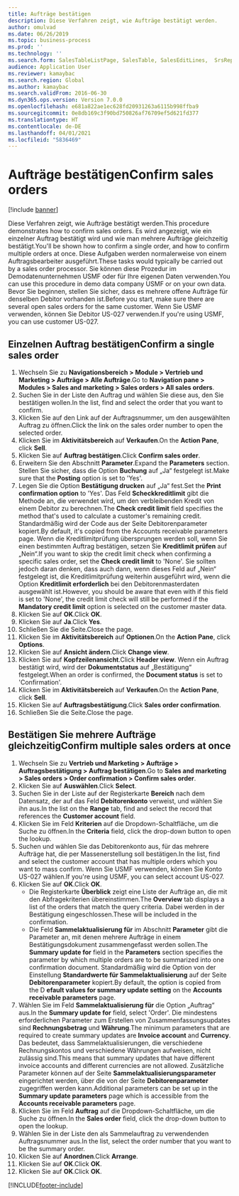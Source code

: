 ```yaml
---
title: Aufträge bestätigen
description: Diese Verfahren zeigt, wie Aufträge bestätigt werden.
author: omulvad
ms.date: 06/26/2019
ms.topic: business-process
ms.prod: ''
ms.technology: ''
ms.search.form: SalesTableListPage, SalesTable, SalesEditLines,  SrsReportViewerForm, CustConfirmJournal, SysQueryForm, SysQueryFieldLookUp, SysLookup, SalesParmIdLookup, SalesUnconfirmedOrdersPart
audience: Application User
ms.reviewer: kamaybac
ms.search.region: Global
ms.author: kamaybac
ms.search.validFrom: 2016-06-30
ms.dyn365.ops.version: Version 7.0.0
ms.openlocfilehash: e681a822ae1ec628fd20931263a6115b998ffba9
ms.sourcegitcommit: 0e8db169c3f90bd750826af76709ef5d621fd377
ms.translationtype: HT
ms.contentlocale: de-DE
ms.lasthandoff: 04/01/2021
ms.locfileid: "5836469"
---
```

# <a name="confirm-sales-orders"></a><span data-ttu-id="f2d0b-103">Aufträge bestätigen</span><span class="sxs-lookup"><span data-stu-id="f2d0b-103">Confirm sales orders</span></span>

[!include [banner](../../includes/banner.md)]

<span data-ttu-id="f2d0b-104">Diese Verfahren zeigt, wie Aufträge bestätigt werden.</span><span class="sxs-lookup"><span data-stu-id="f2d0b-104">This procedure demonstrates how to confirm sales orders.</span></span> <span data-ttu-id="f2d0b-105">Es wird angezeigt, wie ein einzelner Auftrag bestätigt wird und wie man mehrere Aufträge gleichzeitig bestätigt.</span><span class="sxs-lookup"><span data-stu-id="f2d0b-105">You'll be shown how to confirm a single order, and how to confirm multiple orders at once.</span></span> <span data-ttu-id="f2d0b-106">Diese Aufgaben werden normalerweise von einem Auftragsbearbeiter ausgeführt.</span><span class="sxs-lookup"><span data-stu-id="f2d0b-106">These tasks would typically be carried out by a sales order processor.</span></span> <span data-ttu-id="f2d0b-107">Sie können diese Prozedur im Demodatenunternehmen USMF oder für Ihre eigenen Daten verwenden.</span><span class="sxs-lookup"><span data-stu-id="f2d0b-107">You can use this procedure in demo data company USMF or on your own data.</span></span> <span data-ttu-id="f2d0b-108">Bevor Sie beginnen, stellen Sie sicher, dass es mehrere offene Aufträge für denselben Debitor vorhanden ist.</span><span class="sxs-lookup"><span data-stu-id="f2d0b-108">Before you start, make sure there are several open sales orders for the same customer.</span></span> <span data-ttu-id="f2d0b-109">Wenn Sie USMF verwenden, können Sie Debitor US-027 verwenden.</span><span class="sxs-lookup"><span data-stu-id="f2d0b-109">If you're using USMF, you can use customer US-027.</span></span>


## <a name="confirm-a-single-sales-order"></a><span data-ttu-id="f2d0b-110">Einzelnen Auftrag bestätigen</span><span class="sxs-lookup"><span data-stu-id="f2d0b-110">Confirm a single sales order</span></span>
1. <span data-ttu-id="f2d0b-111">Wechseln Sie zu **Navigationsbereich > Module > Vertrieb und Marketing > Aufträge > Alle Aufträge**.</span><span class="sxs-lookup"><span data-stu-id="f2d0b-111">Go to **Navigation pane > Modules > Sales and marketing > Sales orders > All sales orders**.</span></span>
2. <span data-ttu-id="f2d0b-112">Suchen Sie in der Liste den Auftrag und wählen Sie diese aus, den Sie bestätigen wollen.</span><span class="sxs-lookup"><span data-stu-id="f2d0b-112">In the list, find and select the order that you want to confirm.</span></span>
3. <span data-ttu-id="f2d0b-113">Klicken Sie auf den Link auf der Auftragsnummer, um den ausgewählten Auftrag zu öffnen.</span><span class="sxs-lookup"><span data-stu-id="f2d0b-113">Click the link on the sales order number to open the selected order.</span></span>
4. <span data-ttu-id="f2d0b-114">Klicken Sie im **Aktivitätsbereich** auf **Verkaufen**.</span><span class="sxs-lookup"><span data-stu-id="f2d0b-114">On the **Action Pane**, click **Sell**.</span></span>
5. <span data-ttu-id="f2d0b-115">Klicken Sie auf **Auftrag bestätigen**.</span><span class="sxs-lookup"><span data-stu-id="f2d0b-115">Click **Confirm sales order**.</span></span>
6. <span data-ttu-id="f2d0b-116">Erweitern Sie den Abschnitt **Parameter**.</span><span class="sxs-lookup"><span data-stu-id="f2d0b-116">Expand the **Parameters** section.</span></span> <span data-ttu-id="f2d0b-117">Stellen Sie sicher, dass die Option **Buchung** auf „Ja“ festgelegt ist.</span><span class="sxs-lookup"><span data-stu-id="f2d0b-117">Make sure that the **Posting** option is set to 'Yes'.</span></span>  
7. <span data-ttu-id="f2d0b-118">Legen Sie die Option **Bestätigung drucken** auf „Ja“ fest.</span><span class="sxs-lookup"><span data-stu-id="f2d0b-118">Set the **Print confirmation option** to 'Yes'.</span></span> <span data-ttu-id="f2d0b-119">Das Feld **Scheckkreditlimit** gibt die Methode an, die verwendet wird, um den verbleibenden Kredit von einem Debitor zu berechnen.</span><span class="sxs-lookup"><span data-stu-id="f2d0b-119">The **Check credit limit** field specifies the method that's used to calculate a customer's remaining credit.</span></span> <span data-ttu-id="f2d0b-120">Standardmäßig wird der Code aus der Seite Debitorenparameter kopiert.</span><span class="sxs-lookup"><span data-stu-id="f2d0b-120">By default, it's copied from the Accounts receivable parameters page.</span></span> <span data-ttu-id="f2d0b-121">Wenn die Kreditlimitprüfung übersprungen werden soll, wenn Sie einen bestimmten Auftrag bestätigen, setzen Sie **Kreditlimit prüfen** auf „Nein“.</span><span class="sxs-lookup"><span data-stu-id="f2d0b-121">If you want to skip the credit limit check when confirming a specific sales order, set the **Check credit limit** to 'None'.</span></span> <span data-ttu-id="f2d0b-122">Sie sollten jedoch daran denken, dass auch dann, wenn dieses Feld auf „Nein“ festgelegt ist, die Kreditlimitprüfung weiterhin ausgeführt wird, wenn die Option **Kreditlimit erforderlich** bei den Debitorenmasterdaten ausgewählt ist.</span><span class="sxs-lookup"><span data-stu-id="f2d0b-122">However, you should be aware that even with if this field is set to 'None', the credit limit check will still be performed if the **Mandatory credit limit** option is selected on the customer master data.</span></span> 
8. <span data-ttu-id="f2d0b-123">Klicken Sie auf **OK**.</span><span class="sxs-lookup"><span data-stu-id="f2d0b-123">Click **OK**.</span></span>
9. <span data-ttu-id="f2d0b-124">Klicken Sie auf **Ja**.</span><span class="sxs-lookup"><span data-stu-id="f2d0b-124">Click **Yes**.</span></span>
10. <span data-ttu-id="f2d0b-125">Schließen Sie die Seite.</span><span class="sxs-lookup"><span data-stu-id="f2d0b-125">Close the page.</span></span>
11. <span data-ttu-id="f2d0b-126">Klicken Sie im **Aktivitätsbereich** auf **Optionen**.</span><span class="sxs-lookup"><span data-stu-id="f2d0b-126">On the **Action Pane**, click **Options**.</span></span>
12. <span data-ttu-id="f2d0b-127">Klicken Sie auf **Ansicht ändern**.</span><span class="sxs-lookup"><span data-stu-id="f2d0b-127">Click **Change view**.</span></span>
13. <span data-ttu-id="f2d0b-128">Klicken Sie auf **Kopfzeilenansicht**.</span><span class="sxs-lookup"><span data-stu-id="f2d0b-128">Click **Header view**.</span></span> <span data-ttu-id="f2d0b-129">Wenn ein Auftrag bestätigt wird, wird der **Dokumentstatus** auf „Bestätigung“ festgelegt.</span><span class="sxs-lookup"><span data-stu-id="f2d0b-129">When an order is confirmed, the **Document status** is set to 'Confirmation'.</span></span> 
14. <span data-ttu-id="f2d0b-130">Klicken Sie im **Aktivitätsbereich** auf **Verkaufen**.</span><span class="sxs-lookup"><span data-stu-id="f2d0b-130">On the **Action Pane**, click **Sell**.</span></span>
15. <span data-ttu-id="f2d0b-131">Klicken Sie auf **Auftragsbestätigung**.</span><span class="sxs-lookup"><span data-stu-id="f2d0b-131">Click **Sales order confirmation**.</span></span>
16. <span data-ttu-id="f2d0b-132">Schließen Sie die Seite.</span><span class="sxs-lookup"><span data-stu-id="f2d0b-132">Close the page.</span></span>

## <a name="confirm-multiple-sales-orders-at-once"></a><span data-ttu-id="f2d0b-133">Bestätigen Sie mehrere Aufträge gleichzeitig</span><span class="sxs-lookup"><span data-stu-id="f2d0b-133">Confirm multiple sales orders at once</span></span>
1. <span data-ttu-id="f2d0b-134">Wechseln Sie zu **Vertrieb und Marketing > Aufträge > Auftragsbestätigung > Auftrag bestätigen**.</span><span class="sxs-lookup"><span data-stu-id="f2d0b-134">Go to **Sales and marketing > Sales orders > Order confirmation > Confirm sales order**.</span></span>
2. <span data-ttu-id="f2d0b-135">Klicken Sie auf **Auswählen**.</span><span class="sxs-lookup"><span data-stu-id="f2d0b-135">Click **Select**.</span></span>
3. <span data-ttu-id="f2d0b-136">Suchen Sie in der Liste auf der Registerkarte **Bereich** nach dem Datensatz, der auf das Feld **Debitorenkonto** verweist, und wählen Sie ihn aus.</span><span class="sxs-lookup"><span data-stu-id="f2d0b-136">In the list on the **Range** tab, find and select the record that references the **Customer account** field.</span></span>
4. <span data-ttu-id="f2d0b-137">Klicken Sie im Feld **Kriterien** auf die Dropdown-Schaltfläche, um die Suche zu öffnen.</span><span class="sxs-lookup"><span data-stu-id="f2d0b-137">In the **Criteria** field, click the drop-down button to open the lookup.</span></span>
5. <span data-ttu-id="f2d0b-138">Suchen und wählen Sie das Debitorenkonto aus, für das mehrere Aufträge hat, die per Massenerstellung soll bestätigen.</span><span class="sxs-lookup"><span data-stu-id="f2d0b-138">In the list, find and select the customer account that has multiple orders which you want to mass confirm.</span></span> <span data-ttu-id="f2d0b-139">Wenn Sie USMF verwenden, können Sie Konto US-027 wählen.</span><span class="sxs-lookup"><span data-stu-id="f2d0b-139">If you're using USMF, you can select account US-027.</span></span>  
6. <span data-ttu-id="f2d0b-140">Klicken Sie auf **OK**.</span><span class="sxs-lookup"><span data-stu-id="f2d0b-140">Click **OK**.</span></span>
    - <span data-ttu-id="f2d0b-141">Die Registerkarte **Überblick** zeigt eine Liste der Aufträge an, die mit den Abfragekriterien übereinstimmen.</span><span class="sxs-lookup"><span data-stu-id="f2d0b-141">The **Overview** tab displays a list of the orders that match the query criteria.</span></span> <span data-ttu-id="f2d0b-142">Dabei werden in der Bestätigung eingeschlossen.</span><span class="sxs-lookup"><span data-stu-id="f2d0b-142">These will be included in the confirmation.</span></span>  
    - <span data-ttu-id="f2d0b-143">Die Feld **Sammelaktualisierung für** im Abschnitt **Parameter** gibt die Parameter an, mit denen mehrere Aufträge in einem Bestätigungsdokument zusammengefasst werden sollen.</span><span class="sxs-lookup"><span data-stu-id="f2d0b-143">The **Summary update for** field in the **Parameters** section specifies the parameter by which multiple orders are to be summarized into one confirmation document.</span></span> <span data-ttu-id="f2d0b-144">Standardmäßig wird die Option von der Einstellung **Standardwerte für Sammelaktualisierung** auf der Seite **Debitorenparameter** kopiert.</span><span class="sxs-lookup"><span data-stu-id="f2d0b-144">By default, the option is copied from the D **efault values for summary update setting** on the **Accounts receivable parameters** page.</span></span>  
7. <span data-ttu-id="f2d0b-145">Wählen Sie im Feld **Sammelaktualisierung für** die Option „Auftrag“ aus.</span><span class="sxs-lookup"><span data-stu-id="f2d0b-145">In the **Summary update for** field, select 'Order'.</span></span> <span data-ttu-id="f2d0b-146">Die mindestens erforderlichen Parameter zum Erstellen von Zusammenfassungsupdates sind **Rechnungsbetrag** und **Währung**.</span><span class="sxs-lookup"><span data-stu-id="f2d0b-146">The minimum parameters that are required to create summary updates are **Invoice account** and **Currency**.</span></span> <span data-ttu-id="f2d0b-147">Das bedeutet, dass Sammelaktualisierungen, die verschiedene Rechnungskontos und verschiedene Währungen aufweisen, nicht zulässig sind.</span><span class="sxs-lookup"><span data-stu-id="f2d0b-147">This means that summary updates that have different invoice accounts and different currencies are not allowed.</span></span> <span data-ttu-id="f2d0b-148">Zusätzliche Parameter können auf der Seite **Sammelaktualisierungsparameter** eingerichtet werden, über die von der Seite **Debitorenparameter** zugegriffen werden kann.</span><span class="sxs-lookup"><span data-stu-id="f2d0b-148">Additional parameters can be set up in the **Summary update parameters** page which is accessible from the **Accounts receivable parameters** page.</span></span> 
8. <span data-ttu-id="f2d0b-149">Klicken Sie im Feld **Auftrag** auf die Dropdown-Schaltfläche, um die Suche zu öffnen.</span><span class="sxs-lookup"><span data-stu-id="f2d0b-149">In the **Sales order** field, click the drop-down button to open the lookup.</span></span>
9. <span data-ttu-id="f2d0b-150">Wählen Sie in der Liste den als Sammelauftrag zu verwendenden Auftragsnummer aus.</span><span class="sxs-lookup"><span data-stu-id="f2d0b-150">In the list, select the order number that you want to be the summary order.</span></span>
10. <span data-ttu-id="f2d0b-151">Klicken Sie auf **Anordnen**.</span><span class="sxs-lookup"><span data-stu-id="f2d0b-151">Click **Arrange**.</span></span>
11. <span data-ttu-id="f2d0b-152">Klicken Sie auf **OK**.</span><span class="sxs-lookup"><span data-stu-id="f2d0b-152">Click **OK**.</span></span>
12. <span data-ttu-id="f2d0b-153">Klicken Sie auf **OK**.</span><span class="sxs-lookup"><span data-stu-id="f2d0b-153">Click **OK**.</span></span>



[!INCLUDE[footer-include](../../../includes/footer-banner.md)]